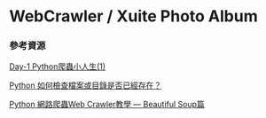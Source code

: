 # WebCrawler / Xuite Photo Album



### 參考資源
[Day-1 Python爬蟲小人生(1)](https://ithelp.ithome.com.tw/articles/10202121?sc=hot)

[Python 如何檢查檔案或目錄是否已經存在？](https://blog.gtwang.org/programming/python-howto-check-whether-file-folder-exists/)

[Python 網路爬蟲Web Crawler教學 — Beautiful Soup篇](https://seanchien0525.medium.com/python-requests-beautifulsoup-%E7%88%AC%E8%9F%B2%E6%95%99%E5%AD%B8-83d146faa9e8)
